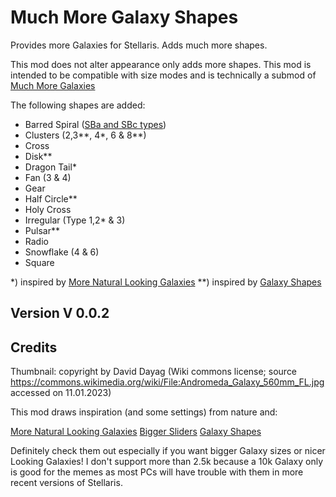 # Much More Galaxy Shapes

Provides more Galaxies for Stellaris. Adds much more shapes.

This mod does not alter appearance only adds more shapes. This mod is intended to be compatible with size modes and is technically a submod of
[Much More Galaxies](https://steamcommunity.com/sharedfiles/filedetails/?id=2916468366)

The following shapes are added:

* Barred Spiral ([SBa and SBc types](https://en.wikipedia.org/wiki/Barred_spiral_galaxy))
* Clusters (2,3\*\*, 4\*, 6 & 8\*\*)
* Cross
* Disk\*\*
* Dragon Tail\* 
* Fan (3 & 4)
* Gear
* Half Circle\*\*
* Holy Cross
* Irregular (Type 1,2\* & 3)
* Pulsar\*\*
* Radio
* Snowflake (4 & 6)
* Square 

\*) inspired by [More Natural Looking Galaxies](https://steamcommunity.com/sharedfiles/filedetails/?id=1115205349)
\*\*) inspired by [Galaxy Shapes](https://steamcommunity.com/sharedfiles/filedetails/?id=2895850700)

## Version V 0.0.2

## Credits

Thumbnail: copyright by David Dayag (Wiki commons license; source https://commons.wikimedia.org/wiki/File:Andromeda_Galaxy_560mm_FL.jpg accessed on 11.01.2023)

This mod draws inspiration (and some settings) from nature and: 

[More Natural Looking Galaxies](https://steamcommunity.com/sharedfiles/filedetails/?id=1115205349)
[Bigger Sliders](https://steamcommunity.com/sharedfiles/filedetails/?id=2032225771)
[Galaxy Shapes](https://steamcommunity.com/sharedfiles/filedetails/?id=2895850700)

Definitely check them out especially if you want bigger Galaxy sizes or nicer Looking Galaxies! I don't support more than 2.5k because a 10k Galaxy only is good for the memes as most PCs will have trouble with them in
more recent versions of Stellaris.
